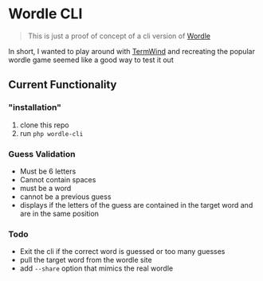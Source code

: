 # Wordle CLI

> This is just a proof of concept of a cli version of [Wordle](https://www.powerlanguage.co.uk/wordle/)

In short, I wanted to play around with [TermWind](https://github.com/nunomaduro/termwind) and recreating the popular wordle game seemed like a good way to test it out

## Current Functionality

### "installation"

1. clone this repo
2. run `php wordle-cli`

### Guess Validation
* Must be 6 letters
* Cannot contain spaces
* must be a word
* cannot be a previous guess
* displays if the letters of the guess are contained in the target word and are in the same position

### Todo
* Exit the cli if the correct word is guessed or too many guesses
* pull the target word from the wordle site
* add `--share` option that mimics the real wordle
